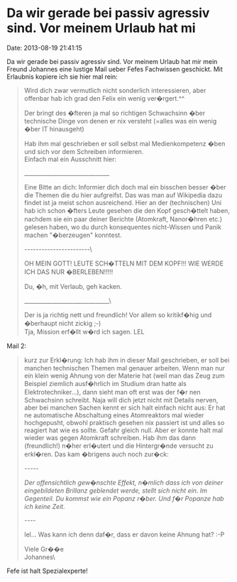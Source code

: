 Da wir gerade bei passiv agressiv sind. Vor meinem Urlaub hat mi
================================================================

Date: 2013-08-19 21:41:15

Da wir gerade bei passiv agressiv sind. Vor meinem Urlaub hat mir mein
Freund Johannes eine lustige Mail ueber Fefes Fachwissen geschickt. Mit
Erlaubnis kopiere ich sie hier mal rein:

> Wird dich zwar vermutlich nicht sonderlich interessieren, aber
> offenbar hab ich grad den Felix ein wenig ver�rgert.\^\^
>
> Der bringt des �fteren ja mal so richtigen Schwachsinn �ber technische
> Dinge von denen er nix versteht (=alles was ein wenig �ber IT
> hinausgeht)
>
> Hab ihm mal geschrieben er soll selbst mal Medienkompetenz �ben und
> sich vor dem Schreiben informieren.\
> Einfach mal ein Ausschnitt hier:
>
> \_\_\_\_\_\_\_\_\_\_\_\_\_\_\_\_\_\_\_\_\_\_\_\_\_\_\_\_\_\_
>
> Eine Bitte an dich: Informier dich doch mal ein bisschen besser �ber
> die Themen die du hier aufgreifst. Das was man auf Wikipedia dazu
> findet ist ja meist schon ausreichend. Hier an der (technischen) Uni
> hab ich schon �fters Leute gesehen die den Kopf gesch�ttelt haben,
> nachdem sie ein paar deiner Berichte (Atomkraft, Nanor�hren etc.)
> gelesen haben, wo du durch konsequentes nicht-Wissen und Panik machen
> \"�berzeugen\" konntest.
>
> \-\-\-\-\-\-\-\-\-\-\-\-\-\-\-\-\-\-\-\-\-\--\
>
> OH MEIN GOTT! LEUTE SCH�TTELN MIT DEM KOPF!!! WIE WERDE ICH DAS NUR
> �BERLEBEN!!!!!
>
> Du, �h, mit Verlaub, geh kacken.
>
> \_\_\_\_\_\_\_\_\_\_\_\_\_\_\_\_\_\_\_\_\_\_\_\_\_\_\_\_\_\_\
>
> Der is ja richtig nett und freundlich! Vor allem so kritikf�hig und
> �berhaupt nicht zickig ;-)\
> Tja, Mission erf�llt w�rd ich sagen. LEL

Mail 2:

> kurz zur Erkl�rung: Ich hab ihm in dieser Mail geschrieben, er soll
> bei manchen technischen Themen mal genauer arbeiten. Wenn man nur ein
> klein wenig Ahnung von der Materie hat (weil man das Zeug zum Beispiel
> ziemlich ausf�hrlich im Studium dran hatte als Elektrotechniker\...),
> dann sieht man oft erst was der f�r nen Schwachsinn schreibt. Naja
> will dich jetzt nicht mit Details nerven, aber bei manchen Sachen
> kennt er sich halt einfach nicht aus: Er hat ne automatische
> Abschaltung eines Atomreaktors mal wieder hochgepusht, obwohl
> praktisch gesehen nix passiert ist und alles so reagiert hat wie es
> sollte. Gefahr gleich null. Aber er konnte halt mal wieder was gegen
> Atomkraft schreiben. Hab ihm das dann (freundlich!) n�her erl�utert
> und die Hintergr�nde versucht zu erkl�ren. Das kam �brigens auch noch
> zur�ck:
>
> \-\-\-\--
>
> *Der offensichtlich gew�nschte Effekt, n�mlich dass ich von deiner
> eingebildeten Brillanz geblendet werde, stellt sich nicht ein. Im
> Gegenteil. Du kommst wie ein Popanz r�ber. Und f�r Popanze hab ich
> keine Zeit.*
>
> \-\-\--
>
> lel\... Was kann ich denn daf�r, dass er davon keine Ahnung hat? :-P
>
> Viele Gr��e\
> Johannes\

Fefe ist halt Spezialexperte!
